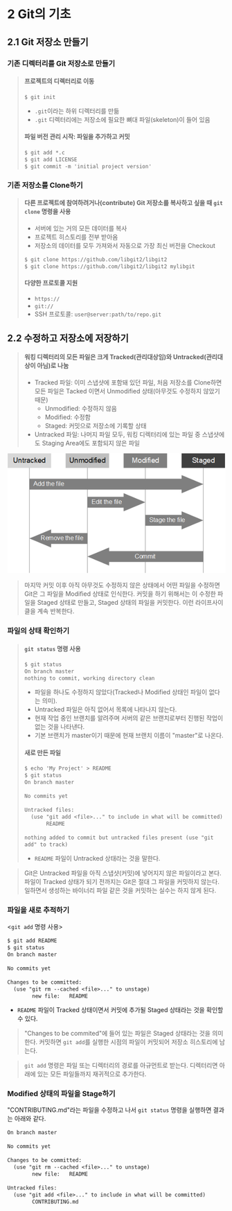 # 2 Git의 기초




## 2.1 Git 저장소 만들기



### 기존 디렉터리를 Git 저장소로 만들기

> #### 프로젝트의 디렉터리로 이동
> ```shell
> $ git init
> ```
> * `.git`이라는 하위 디렉터리를 만듦
> * `.git` 디렉터리에는 저장소에 필요한 뼈대 파일(skeleton)이 들어 있음
>
> #### 파일 버전 관리 시작: 파일을 추가하고 커밋
> ```shell
> $ git add *.c
> $ git add LICENSE
> $ git commit -m 'initial project version'
> ```



### 기존 저장소를 Clone하기

> #### 다른 프로젝트에 참여하려거나(contribute) Git 저장소를 복사하고 싶을 때 `git clone` 명령을 사용
> * 서버에 있는 거의 모든 데이터를 복사
> * 프로젝트 히스토리를 전부 받아옴
> * 저장소의 데이터를 모두 가져와서 자동으로 가장 최신 버전을 Checkout
> ```shell
> $ git clone https://github.com/libgit2/libgit2
> $ git clone https://github.com/libgit2/libgit2 mylibgit
> ```
> #### 다양한 프로토콜 지원
> * `https://`
> * `git://`
> * SSH 프로토콜: `user@server:path/to/repo.git`




## 2.2 수정하고 저장소에 저장하기

> #### 워킹 디렉터리의 모든 파일은 크게 Tracked(관리대상임)와 Untracked(관리대상이 아님)로 나눔
> * Tracked 파일: 이미 스냅샷에 포함돼 있던 파일, 처음 저장소를 Clone하면 모든 파일은 Tacked 이면서 Unmodified 상태(아무것도 수정하지 않았기 때문)
>   * Unmodified: 수정하지 않음
>   * Modified: 수정함
>   * Staged: 커밋으로 저장소에 기록할 상태
> * Untracked 파일: 나머지 파일 모두, 워킹 디렉터리에 있는 파일 중 스냅샷에도 Staging Area에도 포함되지 않은 파일

![그림 2-1 파일의 라이프사이클](https://raw.githubusercontent.com/esesem/ProGit/master/Figure/2-1.png)

> 마지막 커밋 이후 아직 아무것도 수정하지 않은 상태에서 어떤 파일을 수정하면 Git은 그 파일을 Modified 상태로 인식한다. 커밋을 하기 위해서는 이 수정한 파일을 Staged 상태로 만들고, Staged 상태의 파일을 커밋한다. 이런 라이프사이클을 계속 반복한다.



### 파일의 상태 확인하기

> #### `git status` 명령 사용
> ```shell
> $ git status
> On branch master
> nothing to commit, working directory clean
> ```
> * 파일을 하나도 수정하지 않았다(Tracked나 Modified 상태인 파일이 없다는 의미).
> * Untracked 파일은 아직 없어서 목록에 나타나지 않는다.
> * 현재 작업 중인 브랜치를 알려주며 서버의 같은 브랜치로부터 진행된 작업이 없는 것을 나타낸다.
> * 기본 브랜치가 master이기 때문에 현재 브랜치 이름이 "master"로 나온다.
>
> #### 새로 만든 파일
> ```shell
> $ echo 'My Project' > README
> $ git status
> On branch master
>
> No commits yet
>
> Untracked files:
>   (use "git add <file>..." to include in what will be committed)
>        README
>
> nothing added to commit but untracked files present (use "git add" to track)
> ```
> * `README` 파일이 Untracked 상태라는 것을 말한다.

> Git은 Untracked 파일을 아직 스냅샷(커밋)에 넣어지지 않은 파일이라고 본다. 파일이 Tracked 상태가 되기 전까지는 Git은 절대 그 파일을 커밋하지 않는다. 일하면서 생성하는 바이너리 파일 같은 것을 커밋하는 실수는 하지 않게 된다.



### 파일을 새로 추적하기

<`git add` 명령 사용>

```shell
$ git add README
$ git status
On branch master

No commits yet

Changes to be committed:
  (use "git rm --cached <file>..." to unstage)
        new file:   README
```

* `README` 파일이 Tracked 상태이면서 커밋에 추가될 Staged 상태라는 것을 확인할 수 있다.

> "Changes to be commited"에 들어 있는 파일은 Staged 상태라는 것을 의미한다. 커밋하면 `git add`를 실행한 시점의 파일이 커밋되어 저장소 히스토리에 남는다.

> `git add` 명령은 파일 또는 디렉터리의 경로를 아규먼트로 받는다. 디렉터리면 아래에 있는 모든 파일들까지 재귀적으로 추가한다.



### Modified 상태의 파일을 Stage하기

"CONTRIBUTING.md"라는 파일을 수정하고 나서 `git status` 명령을 실행하면 결과는 아래와 같다.

```shell
On branch master

No commits yet

Changes to be committed:
  (use "git rm --cached <file>..." to unstage)
        new file:   README

Untracked files:
  (use "git add <file>..." to include in what will be committed)
        CONTRIBUTING.md
```